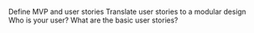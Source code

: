 Define MVP and user stories
Translate user stories to a modular design
Who is your user?
What are the basic user stories?

